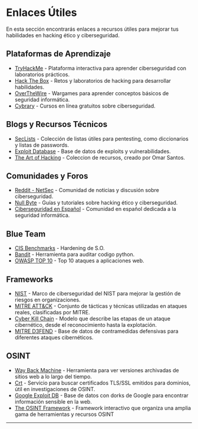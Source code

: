 # Enlaces Útiles

En esta sección encontrarás enlaces a recursos útiles para mejorar tus habilidades en hacking ético y ciberseguridad.

## Plataformas de Aprendizaje

- [TryHackMe](https://tryhackme.com/) - Plataforma interactiva para aprender ciberseguridad con laboratorios prácticos.
- [Hack The Box](https://www.hackthebox.com/) - Retos y laboratorios de hacking para desarrollar habilidades.
- [OverTheWire](https://overthewire.org/wargames/) - Wargames para aprender conceptos básicos de seguridad informática.
- [Cybrary](https://www.cybrary.it/) - Cursos en línea gratuitos sobre ciberseguridad.

## Blogs y Recursos Técnicos

- [SecLists](https://github.com/danielmiessler/SecLists) - Colección de listas útiles para pentesting, como diccionarios y listas de passwords.
- [Exploit Database](https://www.exploit-db.com/) - Base de datos de exploits y vulnerabilidades.
- [The Art of Hacking](https://github.com/The-Art-of-Hacking/h4cker) - Coleccion de recursos, creado por Omar Santos.

## Comunidades y Foros

- [Reddit - NetSec](https://www.reddit.com/r/netsec/) - Comunidad de noticias y discusión sobre ciberseguridad.
- [Null Byte](https://null-byte.wonderhowto.com/) - Guías y tutoriales sobre hacking ético y ciberseguridad.
- [Ciberseguridad en Español](https://ciberseguridad.es/) - Comunidad en español dedicada a la seguridad informática.

## Blue Team

- [CIS Benchmarks](https://www.cisecurity.org/cis-benchmarks) - Hardening de S.O.
- [Bandit](https://bandit.readthedocs.io/en/latest/) - Herramienta para auditar codigo python.
- [OWASP TOP 10](https://owasp.org/www-project-top-ten/) -  Top 10 ataques a aplicaciones web.

## Frameworks
- [NIST](https://www.nist.gov/cyberframework) - Marco de ciberseguridad del NIST para mejorar la gestión de riesgos en organizaciones.
- [MITRE ATT&CK](https://attack.mitre.org/) - Conjunto de tácticas y técnicas utilizadas en ataques reales, clasificadas por MITRE.
- [Cyber Kill Chain](https://www.lockheedmartin.com/en-us/capabilities/cyber/cyber-kill-chain.html) - Modelo que describe las etapas de un ataque cibernético, desde el reconocimiento hasta la explotación.
- [MITRE D3FEND](https://d3fend.mitre.org/) - Base de datos de contramedidas defensivas para diferentes ataques cibernéticos.

## OSINT
- [Way Back Machine](https://web.archive.org/) - Herramienta para ver versiones archivadas de sitios web a lo largo del tiempo.
- [Crt](https://crt.sh/) - Servicio para buscar certificados TLS/SSL emitidos para dominios, útil en investigaciones de OSINT.
- [Google Exploit DB](https://www.exploit-db.com/google-hacking-database) - Base de datos con dorks de Google para encontrar información sensible en la web.
- [The OSINT Framework](https://osintframework.com/) -  Framework interactivo que organiza una amplia gama de herramientas y recursos OSINT

---



